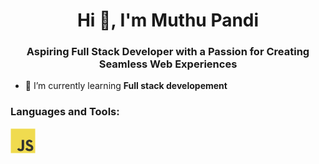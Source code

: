 <h1 align="center">Hi 👋, I'm Muthu Pandi</h1>
<h3 align="center">Aspiring Full Stack Developer with a Passion for Creating Seamless Web Experiences</h3>

- 🌱 I’m currently learning **Full stack developement**

<p align="left">
</p>

<h3 align="left">Languages and Tools:</h3>
<p align="left"> <a href="https://developer.mozilla.org/en-US/docs/Web/JavaScript" target="_blank" rel="noreferrer"> <img src="https://raw.githubusercontent.com/devicons/devicon/master/icons/javascript/javascript-original.svg" alt="javascript" width="40" height="40"/> </a> </p>
